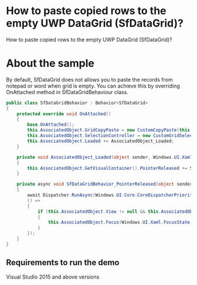 # How to paste copied rows to the empty UWP DataGrid (SfDataGrid)?

How to paste copied rows to the empty UWP DataGrid (SfDataGrid)?

# About the sample

By default, SfDataGrid does not allows you to paste the records from notepad or word when grid is empty. You can achieve this by overriding OnAttached method in SfDataGridBehaviour class.

```c#
public class SfDataGridBehavior : Behavior<SfDataGrid>
{
    protected override void OnAttached()
    {
        base.OnAttached();
        this.AssociatedObject.GridCopyPaste = new CustomCopyPaste(this.AssociatedObject);
        this.AssociatedObject.SelectionController = new CustomGridSelectionController(this.AssociatedObject);
        this.AssociatedObject.Loaded += AssociatedObject_Loaded;
    }

    private void AssociatedObject_Loaded(object sender, Windows.UI.Xaml.RoutedEventArgs e)
    {
        this.AssociatedObject.GetVisualContainer().PointerReleased += SfDataGridBehavior_PointerReleased;
    }

    private async void SfDataGridBehavior_PointerReleased(object sender, Windows.UI.Xaml.Input.PointerRoutedEventArgs e)
    {
        await Dispatcher.RunAsync(Windows.UI.Core.CoreDispatcherPriority.Normal,
        () =>
        {
            if (this.AssociatedObject.View != null && this.AssociatedObject.View.Records.Count == 0)
            {
                this.AssociatedObject.Focus(Windows.UI.Xaml.FocusState.Programmatic);
            }
        });
    }
}
```
## Requirements to run the demo
 Visual Studio 2015 and above versions
